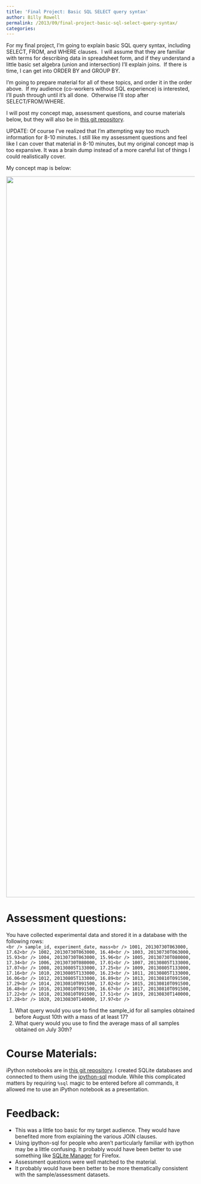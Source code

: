 ```yaml
---
title: 'Final Project: Basic SQL SELECT query syntax'
author: Billy Rowell
permalink: /2013/09/final-project-basic-sql-select-query-syntax/
categories:
---
```

For my final project, I&#8217;m going to explain basic SQL query syntax, including SELECT, FROM, and WHERE clauses.  I will assume that they are familiar with terms for describing data in spreadsheet form, and if they understand a little basic set algebra (union and intersection) I&#8217;ll explain joins.  If there is time, I can get into ORDER BY and GROUP BY.

I&#8217;m going to prepare material for all of these topics, and order it in the order above.  If my audience (co-workers without SQL experience) is interested, I&#8217;ll push through until it&#8217;s all done.  Otherwise I&#8217;ll stop after SELECT/FROM/WHERE.

I will post my concept map, assessment questions, and course materials below, but they will also be in [this git repository][1].

UPDATE: Of course I&#8217;ve realized that I&#8217;m attempting way too much information for 8-10 minutes. I still like my assessment questions and feel like I can cover that material in 8-10 minutes, but my original concept map is too expansive. It was a brain dump instead of a more careful list of things I could realistically cover.

My concept map is below:

[<img class="aligncenter" alt="" src="https://raw.github.com/williamrowell/intro_to_sql/master/concept_map_20132201.png" width="1303" height="1928" />][2]

Assessment questions:  
=====================  
You have collected experimental data and stored it in a database with the  
following rows:  
`<br />
sample_id, experiment_date, mass<br />
1001, 20130730T063000, 17.62<br />
1002, 20130730T063000, 16.40<br />
1003, 20130730T063000, 15.93<br />
1004, 20130730T063000, 15.96<br />
1005, 20130730T080000, 17.34<br />
1006, 20130730T080000, 17.01<br />
1007, 20130805T133000, 17.07<br />
1008, 20130805T133000, 17.25<br />
1009, 20130805T133000, 17.16<br />
1010, 20130805T133000, 16.23<br />
1011, 20130805T133000, 16.06<br />
1012, 20130805T133000, 16.89<br />
1013, 20130810T091500, 17.29<br />
1014, 20130810T091500, 17.02<br />
1015, 20130810T091500, 16.48<br />
1016, 20130810T091500, 16.67<br />
1017, 20130810T091500, 17.22<br />
1018, 20130810T091500, 17.51<br />
1019, 20130830T140000, 17.28<br />
1020, 20130830T140000, 17.97<br />
`

1.  What query would you use to find the sample_id for all samples obtained before August 10th with a mass of at least 17?
2.  What query would you use to find the average mass of all samples obtained on July 30th?

Course Materials:  
=================  
iPython notebooks are in [this git repository][1]. I created SQLite databases and connected to them using the [ipython-sql][3] module. While this complicated matters by requiring `%sql` magic to be entered before all commands, it allowed me to use an iPython notebook as a presentation.

Feedback:  
=========

*   This was a little too basic for my target audience. They would have benefited more from explaining the various JOIN clauses.
*   Using ipython-sql for people who aren&#8217;t particularly familiar with ipython may be a little confusing. It probably would have been better to use something like [SQLite Manager][4] for Firefox.
*   Assessment questions were well matched to the material.
*   It probably would have been better to be more thematically consistent with the sample/assessment datasets.

 [1]: https://github.com/williamrowell/intro_to_sql
 [2]: https://raw.github.com/williamrowell/intro_to_sql/master/concept_map_20132201.png
 [3]: https://pypi.python.org/pypi/ipython-sql
 [4]: https://addons.mozilla.org/en-us/firefox/addon/sqlite-manager/

